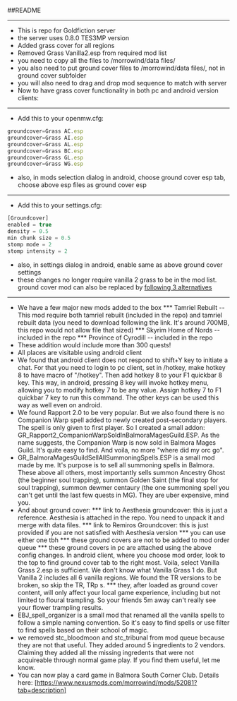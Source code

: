 ##README
***
* This is repo for Goldfiction server
* the server uses 0.8.0 TES3MP version
* Added grass cover for all regions
* Removed Grass Vanilla2.esp from required mod list
* you need to copy all the files to /morrowind/data files/
* you also need to put ground cover files to /morrowind/data files/, not in ground cover subfolder
* you will also need to drag and drop mod sequence to match with server
* Now to have grass cover functionality in both pc and android version clients:
---
* Add this to your openmw.cfg:
```js
groundcover=Grass AC.esp
groundcover=Grass AI.esp
groundcover=Grass AL.esp
groundcover=Grass BC.esp
groundcover=Grass GL.esp
groundcover=Grass WG.esp
```
* also, in mods selection dialog in android, choose ground cover esp tab, choose above esp files as ground cover esp
---
* Add this to your settings.cfg:
```js
[Groundcover]
enabled = true
density = 0.5
min chunk size = 0.5
stomp mode = 2
stomp intensity = 2
```
* also, in settings dialog in android, enable same as above ground cover settings
* these changes no longer require vanilla 2 grass to be in the mod list. ground cover mod can also be replaced by [following 3 alternatives](https://modding-openmw.com/lists/total-overhaul/#total-overhaul-groundcover) 
----
* We have a few major new mods added to the box
*** Tamriel Rebuilt  --  This mod require both tamriel rebuilt (included in the repo) and tamriel rebuilt data (you need to download following the link. It's around 700MB, this repo would not allow file that sized)
*** Skyrim Home of Nords  --  included in the repo
*** Province of Cyrodill  --  included in the repo
* These addition would include more than 300 quests!
* All places are visitable using android client
* We found that android client does not respond to shift+Y key to initiate a chat. For that you need to login to pc client, set in /hotkey, make hotkey 8 to have macro of "/hotkey". Then add hotkey 8 to your F1 quickbar 8 key. This way, in android, pressing 8 key will invoke hotkey menu, allowing you to modify hotkey 7 to be any value. Assign hotkey 7 to F1 quickbar 7 key to run this command. The other keys can be used this way as well even on android.
* We found Rapport 2.0 to be very popular. But we also found there is no Companion Warp spell added to newly created post-secondary players. The spell is only given to first player. So I created a small addon: GR_Rapport2_CompanionWarpSoldInBalmoraMagesGuild.ESP. As the name suggests, the Companion Warp is now sold in Balmora Mages Guild. It's quite easy to find. And voila, no more "where did my orc go".
* GR_BalmoraMagesGuildSellAllSummoningSpells.ESP is a small mod made by me. It's purpose is to sell all summoning spells in Balmora. These above all others, most importantly sells summon Ancestry Ghost (the beginner soul trapping), summon Golden Saint (the final stop for soul trapping), summon dewmer centaury (the one summoning spell you can't get until the last few quests in MG). They are uber expensive, mind you.
* And about ground cover:
*** link to Aesthesia groundcover: this is just a reference. Aesthesia is attached in the repo. You need to unpack it and merge with data files.
*** link to Remiros Groundcover: this is just provided if you are not satisfied with Aesthesia version
*** you can use either one tbh
*** these ground covers are not to be added to mod order queue
*** these ground covers in pc are attached using the above config changes. In android client, where you choose mod order, look to the top to find ground cover tab to the right most. Voila, select Vanilla Grass 2.esp is sufficient. We don't  know what Vanilla Grass 1 do. But Vanilla 2 includes all 6 vanilla regions. We found the TR versions to be broken, so skip the TR, TRp s.
*** they, after loaded as ground cover content, will only affect your local game experience, including but not limited to floural trampling. So your friends 5m away can't really see your flower trampling results.
* EBJ_spell_organizer is a small mod that renamed all the vanilla spells to follow a simple naming convention. So it's easy to find spells or use filter to find spells based on their school of magic.
* we removed stc_bloodmoon and stc_tribunal from mod queue because they are not that useful. They added around 5 ingredients to 2 vendors. Claiming they added all the missing ingredents that were not acquireable through normal game play. If you find them useful, let me know.
* You can now play a card game in Balmora South Corner Club. Details here: [https://www.nexusmods.com/morrowind/mods/52081?tab=description]


